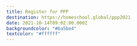 ```yaml
---
title: Register for PPP
destination: https://homeschool.global/ppp2021
date: 2021-10-14T09:02:00.000Z
backgroundcolor: "#6a5be4"
textcolor: "#ffffff"
---
```


